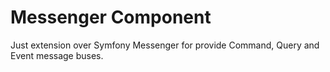 # Messenger Component

Just extension over Symfony Messenger for provide Command, Query and Event message buses.

